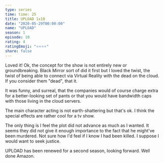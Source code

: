 ```yaml
---
type: series
time: time: 25
title: UPLOAD 1x10
date: "2020-05-29T00:00:00"
name: "UPLOAD"
season: 1
episode: 10
rating: 4
ratingEmoji: "⭐️⭐️⭐️⭐️"
share: false
---
```


Loved it! Ok, the concept for the show is not entirely new or groundbreaking. Black Mirror sort of did it first but I loved the twist, the twist of being able to connect via Virtual Reality with the dead on the cloud. If you consider them "dead", that it.

It was funny, and surreal, that the companies would of course charge extra for a better-looking set of pants or that you would have bandwidth caps with those living in the cloud servers.

The main character acting is not earth-shattering but that's ok. I think the special effects are rather cool for a tv show.

The only thing is I feel the plot did not advance as much as I wanted. It seems they did not give it enough importance to the fact that he might've been murdered. Not sure how I'd feel if I know I had been killed. I suppose I would want to seek justice.

UPLOAD has been renewed for a second season, looking forward. Well done Amazon.
